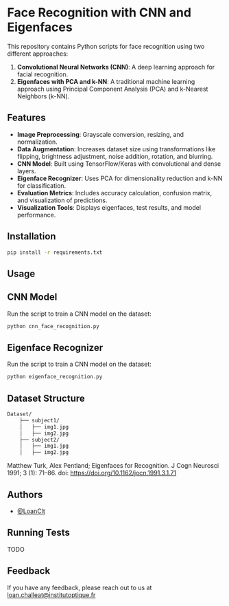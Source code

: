 # Face Recognition with CNN and Eigenfaces

This repository contains Python scripts for face recognition using two different approaches:
1. **Convolutional Neural Networks (CNN)**: A deep learning approach for facial recognition.
2. **Eigenfaces with PCA and k-NN**: A traditional machine learning approach using Principal Component Analysis (PCA) and k-Nearest Neighbors (k-NN).

## Features
- **Image Preprocessing**: Grayscale conversion, resizing, and normalization.
- **Data Augmentation**: Increases dataset size using transformations like flipping, brightness adjustment, noise addition, rotation, and blurring.
- **CNN Model**: Built using TensorFlow/Keras with convolutional and dense layers.
- **Eigenface Recognizer**: Uses PCA for dimensionality reduction and k-NN for classification.
- **Evaluation Metrics**: Includes accuracy calculation, confusion matrix, and visualization of predictions.
- **Visualization Tools**: Displays eigenfaces, test results, and model performance.

## Installation
```sh
pip install -r requirements.txt
```

## Usage
## CNN Model
Run the script to train a CNN model on the dataset:
```sh
python cnn_face_recognition.py
```

## Eigenface Recognizer
Run the script to train a CNN model on the dataset:
```sh
python eigenface_recognition.py
```

## Dataset Structure
```sh
Dataset/
    ├── subject1/
    │   ├── img1.jpg
    │   ├── img2.jpg
    ├── subject2/
    │   ├── img1.jpg
    │   ├── img2.jpg
```




Matthew Turk, Alex Pentland; Eigenfaces for Recognition. J Cogn Neurosci 1991; 3 (1): 71–86. doi: https://doi.org/10.1162/jocn.1991.3.1.71


## Authors

- [@LoanClt](https://www.github.com/https://github.com/LoanClt)


## Running Tests

TODO


## Feedback

If you have any feedback, please reach out to us at loan.challeat@institutoptique.fr

